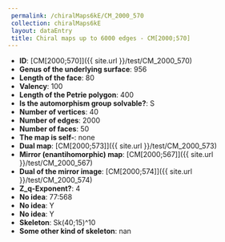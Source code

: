 ```yaml
--- 
 permalink: /chiralMaps6kE/CM_2000_570 
 collection: chiralMaps6kE
 layout: dataEntry
 title: Chiral maps up to 6000 edges - CM[2000;570]
---
```


- **ID**: [CM[2000;570]]({{ site.url }}/test/CM_2000_570)
- **Genus of the underlying surface**: 956
- **Length of the face**: 80
- **Valency**: 100
- **Length of the Petrie polygon**: 400
- **Is the automorphism group solvable?**: S
- **Number of vertices**: 40
- **Number of edges**: 2000
- **Number of faces**: 50
- **The map is self-**: none
- **Dual map**: [CM[2000;573]]({{ site.url }}/test/CM_2000_573)
- **Mirror (enantihomorphic) map**: [CM[2000;567]]({{ site.url }}/test/CM_2000_567)
- **Dual of the mirror image**: [CM[2000;574]]({{ site.url }}/test/CM_2000_574)
- **Z_q-Exponent?**: 4
- **No idea**:  77:568
- **No idea**: Y
- **No idea**: Y
- **Skeleton**: Sk(40;15)^10
- **Some other kind of skeleton**: nan
